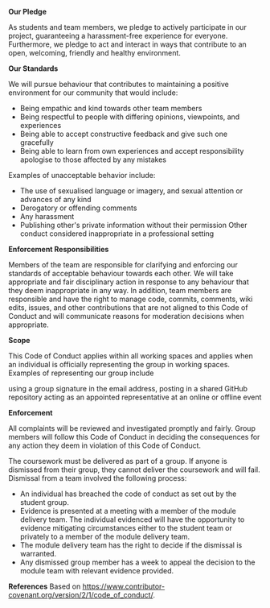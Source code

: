 **Our Pledge**

As students and team members, we pledge to actively participate in our project, guaranteeing a harassment-free experience for everyone. Furthermore, we pledge to act and interact in ways that contribute to an open, welcoming, friendly and healthy environment.

**Our Standards**

We will pursue behaviour that contributes to maintaining a positive
environment for our community that would include:
- Being empathic and kind towards other team members
- Being respectful to people with differing opinions, viewpoints, and experiences
- Being able to accept constructive feedback and give such one gracefully
- Being able to learn from own experiences and accept responsibility
apologise to those affected by any mistakes

Examples of unacceptable behavior include:  
- The use of sexualised language or imagery, and sexual attention or
advances of any kind
- Derogatory or offending comments
- Any harassment
- Publishing other's private information without their permission
Other conduct considered inappropriate in a professional setting

**Enforcement Responsibilities**

Members of the team are responsible for clarifying and enforcing our
standards of acceptable behaviour towards each other. We will take
appropriate and fair disciplinary action in response to any behaviour
that they deem inappropriate in any way. In addition, team members are
responsible and have the right to manage code, commits, comments, wiki
edits, issues, and other contributions that are not aligned to this
Code of Conduct and will communicate reasons for moderation decisions
when appropriate.

**Scope**

This Code of Conduct applies within all working spaces and applies
when an individual is officially representing the group in working
spaces. Examples of representing our group include

using a group signature in the email address,
posting in a shared GitHub repository
acting as an appointed representative at an online or offline event

**Enforcement**

All complaints will be reviewed and investigated promptly and fairly.
Group members will follow this Code of Conduct in deciding the
consequences for any action they deem in violation of this Code of
Conduct.

The coursework must be delivered as part of a group. If anyone is
dismissed from their group, they cannot deliver the coursework and
will fail. Dismissal from a team involved the following process:

- An individual has breached the code of conduct as set out by the student group.
- Evidence is presented at a meeting with a member of the module delivery team.
The individual evidenced will have the opportunity to evidence
mitigating circumstances either to the student team or privately to a
member of the module delivery team.
- The module delivery team has the right to decide if the dismissal is warranted.
- Any dismissed group member has a week to appeal the decision to the
module team with relevant evidence provided.

**References**
Based on https://www.contributor-covenant.org/version/2/1/code_of_conduct/.